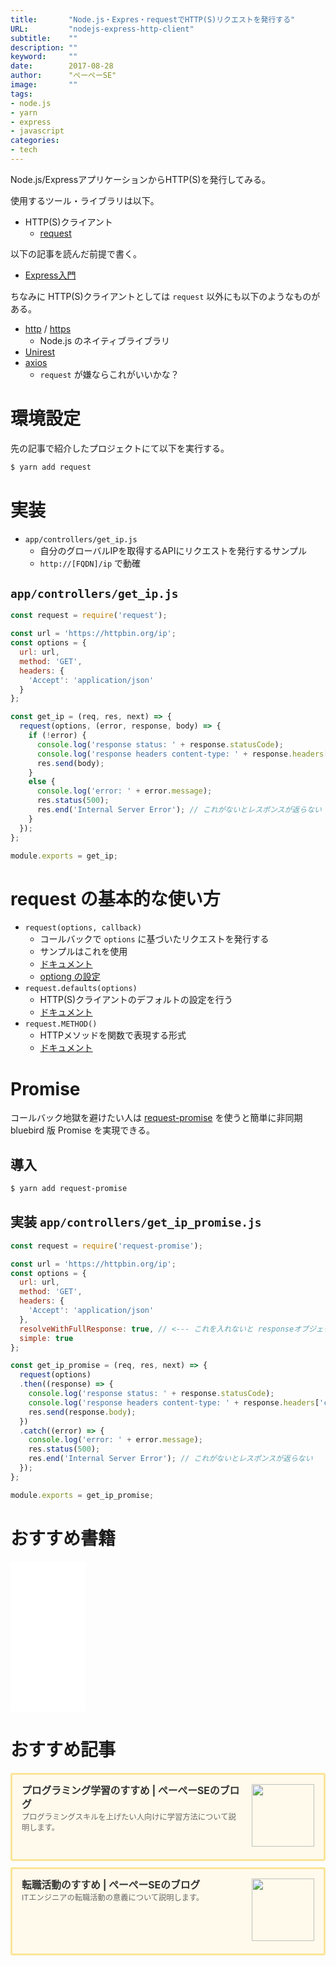 ```yaml
---
title:       "Node.js・Expres・requestでHTTP(S)リクエストを発行する"
URL:         "nodejs-express-http-client"
subtitle:    ""
description: ""
keyword:     ""
date:        2017-08-28
author:      "ぺーぺーSE"
image:       ""
tags:
- node.js
- yarn
- express
- javascript
categories:
- tech
---
```


Node.js/ExpressアプリケーションからHTTP(S)を発行してみる。

<!--more-->

使用するツール・ライブラリは以下。

- HTTP(S)クライアント
    - [request](https://github.com/request/request)

以下の記事を読んだ前提で書く。

- [Express入門](https://blog.pepese.com/nodejs-express-basics/)

ちなみに HTTP(S)クライアントとしては `request` 以外にも以下のようなものがある。

- [http](https://nodejs.org/dist/latest-v6.x/docs/api/http.html#http_http_methods) / [https](https://nodejs.org/dist/latest-v6.x/docs/api/https.html#https_https_get_options_callback)
    - Node.js のネイティブライブラリ
- [Unirest](http://unirest.io/nodejs.html)
- [axios](https://github.com/mzabriskie/axios)
    - `request` が嫌ならこれがいいかな？

# 環境設定

先の記事で紹介したプロジェクトにて以下を実行する。

```bash
$ yarn add request
```

# 実装

- `app/controllers/get_ip.js`
    - 自分のグローバルIPを取得するAPIにリクエストを発行するサンプル
    - `http://[FQDN]/ip` で動確

## `app/controllers/get_ip.js`

```javascript
const request = require('request');

const url = 'https://httpbin.org/ip';
const options = {
  url: url,
  method: 'GET',
  headers: {
    'Accept': 'application/json'
  }
};

const get_ip = (req, res, next) => {
  request(options, (error, response, body) => {
    if (!error) {
      console.log('response status: ' + response.statusCode);
      console.log('response headers content-type: ' + response.headers['content-type']);
      res.send(body);
    }
    else {
      console.log('error: ' + error.message);
      res.status(500);
      res.end('Internal Server Error'); // これがないとレスポンスが返らない
    }
  });
};

module.exports = get_ip;
```

# request の基本的な使い方

- `request(options, callback)`
    - コールバックで `options` に基づいたリクエストを発行する
    - サンプルはこれを使用
    - [ドキュメント](https://github.com/request/request#requestoptions-callback)
    - [optiong の設定](https://github.com/request/request#requestoptions-callback)
- `request.defaults(options)`
    - HTTP(S)クライアントのデフォルトの設定を行う
    - [ドキュメント](https://github.com/request/request#requestdefaultsoptions)
- `request.METHOD()`
    - HTTPメソッドを関数で表現する形式
    - [ドキュメント](https://github.com/request/request#requestmethod)

# Promise

コールバック地獄を避けたい人は [request-promise](https://github.com/request/request-promise) を使うと簡単に非同期 bluebird 版 Promise を実現できる。

## 導入

```bash
$ yarn add request-promise
```

## 実装 `app/controllers/get_ip_promise.js`

```javascript
const request = require('request-promise');

const url = 'https://httpbin.org/ip';
const options = {
  url: url,
  method: 'GET',
  headers: {
    'Accept': 'application/json'
  },
  resolveWithFullResponse: true, // <--- これを入れないと responseオブジェクトが取得できない！！
  simple: true
};

const get_ip_promise = (req, res, next) => {
  request(options)
  .then((response) => {
    console.log('response status: ' + response.statusCode);
    console.log('response headers content-type: ' + response.headers['content-type']);
    res.send(response.body);
  })
  .catch((error) => {
    console.log('error: ' + error.message);
    res.status(500);
    res.end('Internal Server Error'); // これがないとレスポンスが返らない
  });
};

module.exports = get_ip_promise;
```

# おすすめ書籍

<!-- amazon affiliate kindle node.js --->
<iframe sandbox="allow-popups allow-scripts allow-modals allow-forms allow-same-origin" style="width:120px;height:240px;" marginwidth="0" marginheight="0" scrolling="no" frameborder="0" src="//rcm-fe.amazon-adsystem.com/e/cm?lt1=_blank&bc1=000000&IS2=1&bg1=FFFFFF&fc1=000000&lc1=0000FF&t=tanakakns-22&language=ja_JP&o=9&p=8&l=as4&m=amazon&f=ifr&ref=as_ss_li_til&asins=B08HRMTXHB&linkId=f02e6af82c7864b6df5fd31c0639d4bf"></iframe>

# おすすめ記事

<!-- プログラミング学習のすすめ -->
<div class="blogcardfu" style="width:auto;max-width:9999px;border:3px solid #FBE599;border-radius:3px;margin:10px 0;padding:15px;line-height:1.4;text-align:left;background:#FFFAEB;"><a href="https://blog.pepese.com/article-programing-learning" target="_blank" style="display:block;text-decoration:none;"><span class="blogcardfu-image" style="float:right;width:100px;padding:0 0 0 10px;margin:0 0 5px 5px;"><img src="https://images.weserv.nl/?w=100&url=ssl:blog.pepese.com/img/yaruwo.gif" width="100" style="width:100%;height:auto;max-height:100px;min-width:0;border:0 none;margin:0;"></span><br style="display:none"><span class="blogcardfu-title" style="font-size:112.5%;font-weight:700;color:#333333;margin:0 0 5px 0;">プログラミング学習のすすめ | ぺーぺーSEのブログ</span><br><span class="blogcardfu-content" style="font-size:87.5%;font-weight:400;color:#666666;">プログラミングスキルを上げたい人向けに学習方法について説明します。</span><br><span style="clear:both;display:block;overflow:hidden;height:0;">&nbsp;</span></a></div>

<!-- 転職活動のすすめ -->
<div class="blogcardfu" style="width:auto;max-width:9999px;border:3px solid #FBE599;border-radius:3px;margin:10px 0;padding:15px;line-height:1.4;text-align:left;background:#FFFAEB;"><a href="https://blog.pepese.com/article-job-changing" target="_blank" style="display:block;text-decoration:none;"><span class="blogcardfu-image" style="float:right;width:100px;padding:0 0 0 10px;margin:0 0 5px 5px;"><img src="https://images.weserv.nl/?w=100&url=ssl:blog.pepese.com/img/yaruwo.gif" width="100" style="width:100%;height:auto;max-height:100px;min-width:0;border:0 none;margin:0;"></span><br style="display:none"><span class="blogcardfu-title" style="font-size:112.5%;font-weight:700;color:#333333;margin:0 0 5px 0;">転職活動のすすめ | ぺーぺーSEのブログ</span><br><span class="blogcardfu-content" style="font-size:87.5%;font-weight:400;color:#666666;">ITエンジニアの転職活動の意義について説明します。</span><br><span style="clear:both;display:block;overflow:hidden;height:0;">&nbsp;</span></a></div>